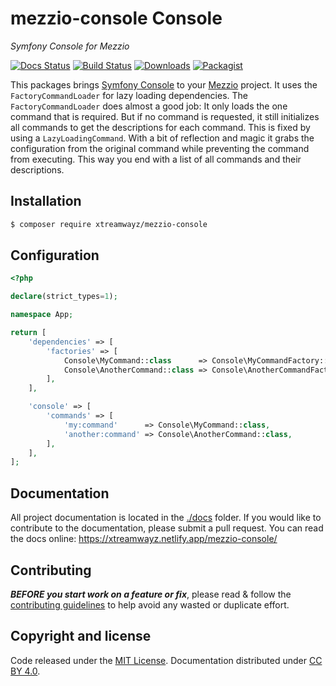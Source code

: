 # mezzio-console Console

_Symfony Console for Mezzio_

[![Docs Status](https://github.com/xtreamwayz/mezzio-console/workflows/build-docs/badge.svg)](https://github.com/xtreamwayz/mezzio-console/actions)
[![Build Status](https://github.com/xtreamwayz/mezzio-console/workflows/qa-tests/badge.svg)](https://github.com/xtreamwayz/mezzio-console/actions)
[![Downloads](https://img.shields.io/packagist/dt/xtreamwayz/mezzio-console.svg)](https://packagist.org/packages/xtreamwayz/mezzio-console)
[![Packagist](https://img.shields.io/packagist/v/xtreamwayz/mezzio-console.svg)](https://packagist.org/packages/xtreamwayz/mezzio-console)

This packages brings [Symfony Console](https://github.com/symfony/console) to your
[Mezzio](https://github.com/mezzio/mezzio) project. It uses the `FactoryCommandLoader` for lazy loading
dependencies. The `FactoryCommandLoader` does almost a good job: It only loads the one command that is
required. But if no command is requested, it still initializes all commands to get the descriptions for
each command. This is fixed by using a `LazyLoadingCommand`. With a bit of reflection and magic it grabs
the configuration from the original command while preventing the command from executing. This way you end
with a list of all commands and their descriptions.

## Installation

```bash
$ composer require xtreamwayz/mezzio-console
```

## Configuration

```php
<?php

declare(strict_types=1);

namespace App;

return [
    'dependencies' => [
        'factories' => [
            Console\MyCommand::class      => Console\MyCommandFactory::class,
            Console\AnotherCommand::class => Console\AnotherCommandFactory::class,
        ],
    ],

    'console' => [
        'commands' => [
            'my:command'      => Console\MyCommand::class,
            'another:command' => Console\AnotherCommand::class,
        ],
    ],
];
```

## Documentation

All project documentation is located in the [./docs](./docs) folder. If you would like to contribute
to the documentation, please submit a pull request. You can read the docs online:
https://xtreamwayz.netlify.app/mezzio-console/

## Contributing

**_BEFORE you start work on a feature or fix_**, please read & follow the
[contributing guidelines](https://github.com/xtreamwayz/.github/blob/master/CONTRIBUTING.md#contributing)
to help avoid any wasted or duplicate effort.

## Copyright and license

Code released under the [MIT License](https://github.com/xtreamwayz/.github/blob/master/LICENSE.md).
Documentation distributed under [CC BY 4.0](https://creativecommons.org/licenses/by/4.0/).
